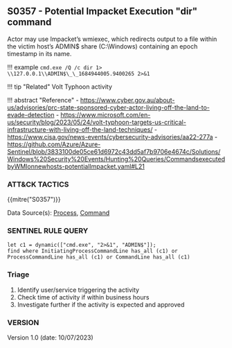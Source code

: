 ## S0357 - Potential Impacket Execution "dir" command

Actor may use Impacket’s wmiexec, which redirects output to a file within the victim host’s ADMIN$ share (C:\\Windows) containing an epoch timestamp in its name.

!!! example
    ```
    cmd.exe /Q /c dir 1> \\127.0.0.1\\ADMIN$\_\_1684944005.9400265 2>&1
    ```

!!! tip "Related"
    Volt Typhoon activity

!!! abstract "Reference"
    - <https://www.cyber.gov.au/about-us/advisories/prc-state-sponsored-cyber-actor-living-off-the-land-to-evade-detection>
    - <https://www.microsoft.com/en-us/security/blog/2023/05/24/volt-typhoon-targets-us-critical-infrastructure-with-living-off-the-land-techniques/>
    - <https://www.cisa.gov/news-events/cybersecurity-advisories/aa22-277a>
    - <https://github.com/Azure/Azure-Sentinel/blob/3833100de05ce61d6972c43dd5af7b9706e4674c/Solutions/Windows%20Security%20Events/Hunting%20Queries/CommandsexecutedbyWMIonnewhosts-potentialImpacket.yaml#L21>

### ATT&CK TACTICS<br>

{{mitre("S0357")}}

Data Source(s): [Process](https://attack.mitre.org/datasources/DS0009/), [Command](https://attack.mitre.org/datasources/DS0017/)

### SENTINEL RULE QUERY<br>

```
let c1 = dynamic(["cmd.exe", "2>&1", "ADMIN$"]);
find where InitiatingProcessCommandLine has_all (c1) or ProcessCommandLine has_all (c1) or CommandLine has_all (c1) 
```

### Triage

1. Identify user/service triggering the activity
1. Check time of activity if within business hours
1. Investigate further if the activity is expected and approved

### VERSION

Version 1.0 (date: 10/07/2023)
